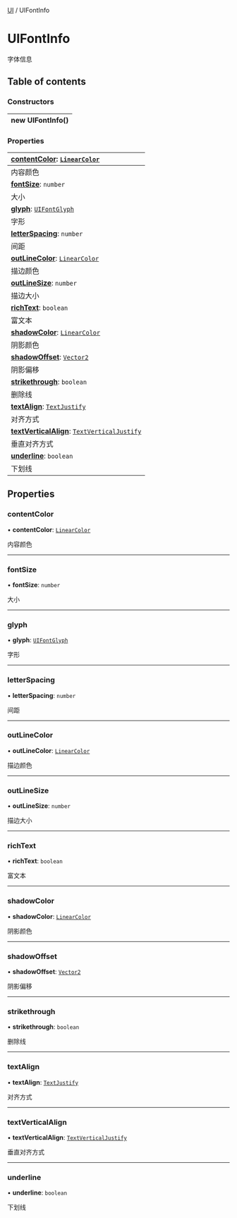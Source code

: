 [UI](../groups/Core.UI.md) / UIFontInfo

# UIFontInfo <Badge type="tip" text="Class" /> <Score text="UIFontInfo" />

<p class="content-big"> 字体信息 </p>

## Table of contents

### Constructors <Score text="Constructors" /> 
| **new UIFontInfo**()  |
| :----- |

### Properties <Score text="Properties" /> 
| **[contentColor](mw.UIFontInfo.md#contentcolor)**: [`LinearColor`](mw.LinearColor.md)  |
| :-----|
| 内容颜色|
| **[fontSize](mw.UIFontInfo.md#fontsize)**: `number`  |
| 大小|
| **[glyph](mw.UIFontInfo.md#glyph)**: [`UIFontGlyph`](../enums/mw.UIFontGlyph.md)  |
| 字形|
| **[letterSpacing](mw.UIFontInfo.md#letterspacing)**: `number`  |
| 间距|
| **[outLineColor](mw.UIFontInfo.md#outlinecolor)**: [`LinearColor`](mw.LinearColor.md)  |
| 描边颜色|
| **[outLineSize](mw.UIFontInfo.md#outlinesize)**: `number`  |
| 描边大小|
| **[richText](mw.UIFontInfo.md#richtext)**: `boolean`  |
| 富文本|
| **[shadowColor](mw.UIFontInfo.md#shadowcolor)**: [`LinearColor`](mw.LinearColor.md)  |
| 阴影颜色|
| **[shadowOffset](mw.UIFontInfo.md#shadowoffset)**: [`Vector2`](mw.Vector2.md)  |
| 阴影偏移|
| **[strikethrough](mw.UIFontInfo.md#strikethrough)**: `boolean`  |
| 删除线|
| **[textAlign](mw.UIFontInfo.md#textalign)**: [`TextJustify`](../enums/mw.TextJustify.md)  |
| 对齐方式|
| **[textVerticalAlign](mw.UIFontInfo.md#textverticalalign)**: [`TextVerticalJustify`](../enums/mw.TextVerticalJustify.md)  |
| 垂直对齐方式|
| **[underline](mw.UIFontInfo.md#underline)**: `boolean`  |
| 下划线|

## Properties

### contentColor <Score text="contentColor" /> 

• **contentColor**: [`LinearColor`](mw.LinearColor.md)

内容颜色

___

### fontSize <Score text="fontSize" /> 

• **fontSize**: `number`

大小

___

### glyph <Score text="glyph" /> 

• **glyph**: [`UIFontGlyph`](../enums/mw.UIFontGlyph.md)

字形

___

### letterSpacing <Score text="letterSpacing" /> 

• **letterSpacing**: `number`

间距

___

### outLineColor <Score text="outLineColor" /> 

• **outLineColor**: [`LinearColor`](mw.LinearColor.md)

描边颜色

___

### outLineSize <Score text="outLineSize" /> 

• **outLineSize**: `number`

描边大小

___

### richText <Score text="richText" /> 

• **richText**: `boolean`

富文本

___

### shadowColor <Score text="shadowColor" /> 

• **shadowColor**: [`LinearColor`](mw.LinearColor.md)

阴影颜色

___

### shadowOffset <Score text="shadowOffset" /> 

• **shadowOffset**: [`Vector2`](mw.Vector2.md)

阴影偏移

___

### strikethrough <Score text="strikethrough" /> 

• **strikethrough**: `boolean`

删除线

___

### textAlign <Score text="textAlign" /> 

• **textAlign**: [`TextJustify`](../enums/mw.TextJustify.md)

对齐方式

___

### textVerticalAlign <Score text="textVerticalAlign" /> 

• **textVerticalAlign**: [`TextVerticalJustify`](../enums/mw.TextVerticalJustify.md)

垂直对齐方式

___

### underline <Score text="underline" /> 

• **underline**: `boolean`

下划线
